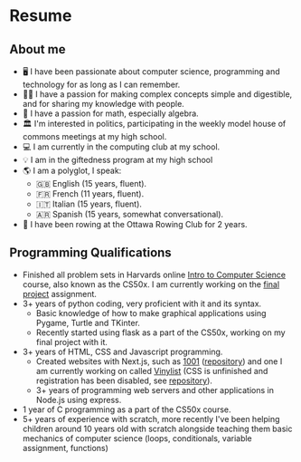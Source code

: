 # Resume

## About me
 - 🖥️ I have been passionate about computer science, programming and technology for as long as I can remember.
 - 👨‍🏫 I have a passion for making complex concepts simple and digestible, and for sharing my knowledge with people.
 - 🧮 I have a passion for math, especially algebra.
 - 🏛️ I'm interested in politics, participating in the weekly model house of commons meetings at my high school.
 - 💻 I am currently in the computing club at my school.
 - 💡 I am in the giftedness program at my high school
 - 🌎 I am a polyglot, I speak:
   - 🇬🇧 English (15 years, fluent).
   - 🇫🇷 French (11 years, fluent).
   - 🇮🇹 Italian (15 years, fluent).
   - 🇦🇷 Spanish (15 years, somewhat conversational).
 - 🚣 I have been rowing at the Ottawa Rowing Club for 2 years.


## Programming Qualifications
 - Finished all problem sets in Harvards online [Intro to Computer Science](https://pll.harvard.edu/course/cs50-introduction-computer-science?delta=0) course, also known as the CS50x. I am currently working on the [final project](https://github.com/AdrianoAla/cs50-final-project) assignment.
 - 3+ years of python coding, very proficient with it and its syntax.
    - Basic knowledge of how to make graphical applications using Pygame, Turtle and TKinter.
    - Recently started using flask as a part of the CS50x, working on my final project with it.
 - 3+ years of HTML, CSS and Javascript programming.
    - Created websites with Next.js, such as [1001](https://adrianoalasia.com/) ([repository](https://github.com/AdrianoAla/1001-NextJS)) and one I am currently working on called [Vinylist](https://vinylist.vercel.app) (CSS is unfinished and registration has been disabled, see [repository](https://github.com/AdrianoAla/vinyl-collector)).
    - 3+ years of programming web servers and other applications in Node.js using express.
 - 1 year of C programming as a part of the CS50x course.
 - 5+ years of experience with scratch, more recently I've been helping children around 10 years old with scratch alongside teaching them basic mechanics of computer science (loops, conditionals, variable assignment, functions)
